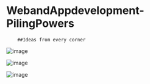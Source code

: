 # WebandAppdevelopment-PilingPowers
        ##Ideas from every corner
![image](https://user-images.githubusercontent.com/86713009/126058679-3986adba-5ae4-4122-85ab-aba6f5c7f39e.png)


![image](https://user-images.githubusercontent.com/86713009/126058473-326e7198-28c2-4b62-9cab-0c2ca1bf9ccf.png)

![image](https://user-images.githubusercontent.com/86713009/126058162-d994e95d-413d-4da7-a476-a73bf807a0a7.png)
